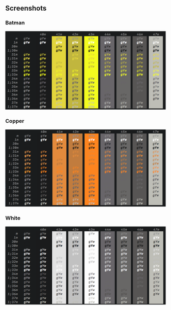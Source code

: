 

## Screenshots

### Batman

![](screenshots/Batman.png)

### Copper

![](screenshots/Copper.png)


### White

![](screenshots/White.png)
